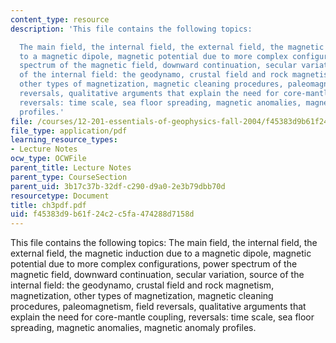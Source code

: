 ```yaml
---
content_type: resource
description: 'This file contains the following topics:

  The main field, the internal field, the external field, the magnetic induction due
  to a magnetic dipole, magnetic potential due to more complex configurations, power
  spectrum of the magnetic field, downward continuation, secular variation, source
  of the internal field: the geodynamo, crustal field and rock magnetism, magnetization,
  other types of magnetization, magnetic cleaning procedures, paleomagnetism, field
  reversals, qualitative arguments that explain the need for core-mantle coupling,
  reversals: time scale, sea floor spreading, magnetic anomalies, magnetic anomaly
  profiles.'
file: /courses/12-201-essentials-of-geophysics-fall-2004/f45383d9b61f24c2c5fa474288d7158d_ch3pdf.pdf
file_type: application/pdf
learning_resource_types:
- Lecture Notes
ocw_type: OCWFile
parent_title: Lecture Notes
parent_type: CourseSection
parent_uid: 3b17c37b-32df-c290-d9a0-2e3b79dbb70d
resourcetype: Document
title: ch3pdf.pdf
uid: f45383d9-b61f-24c2-c5fa-474288d7158d
---
```

This file contains the following topics:
The main field, the internal field, the external field, the magnetic induction due to a magnetic dipole, magnetic potential due to more complex configurations, power spectrum of the magnetic field, downward continuation, secular variation, source of the internal field: the geodynamo, crustal field and rock magnetism, magnetization, other types of magnetization, magnetic cleaning procedures, paleomagnetism, field reversals, qualitative arguments that explain the need for core-mantle coupling, reversals: time scale, sea floor spreading, magnetic anomalies, magnetic anomaly profiles.

